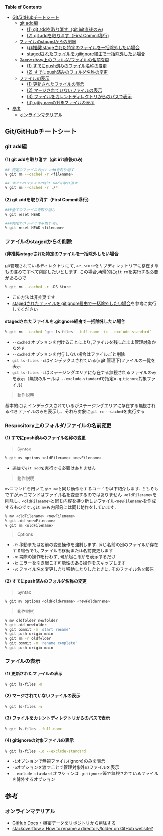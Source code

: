 **Table of Contents**
<!-- START doctoc generated TOC please keep comment here to allow auto update -->
<!-- DON'T EDIT THIS SECTION, INSTEAD RE-RUN doctoc TO UPDATE -->

- [Git/GitHubチートシート](#gitgithub%E3%83%81%E3%83%BC%E3%83%88%E3%82%B7%E3%83%BC%E3%83%88)
  - [git add編](#git-add%E7%B7%A8)
    - [(1) git addを取り消す（git init直後のみ)](#1-git-add%E3%82%92%E5%8F%96%E3%82%8A%E6%B6%88%E3%81%99git-init%E7%9B%B4%E5%BE%8C%E3%81%AE%E3%81%BF)
    - [(2) git addを取り消す（First Commit移行)](#2-git-add%E3%82%92%E5%8F%96%E3%82%8A%E6%B6%88%E3%81%99first-commit%E7%A7%BB%E8%A1%8C)
  - [ファイルのstagedからの削除](#%E3%83%95%E3%82%A1%E3%82%A4%E3%83%AB%E3%81%AEstaged%E3%81%8B%E3%82%89%E3%81%AE%E5%89%8A%E9%99%A4)
    - [(非推奨)stageされた特定のファイルを一括除外したい場合](#%E9%9D%9E%E6%8E%A8%E5%A5%A8stage%E3%81%95%E3%82%8C%E3%81%9F%E7%89%B9%E5%AE%9A%E3%81%AE%E3%83%95%E3%82%A1%E3%82%A4%E3%83%AB%E3%82%92%E4%B8%80%E6%8B%AC%E9%99%A4%E5%A4%96%E3%81%97%E3%81%9F%E3%81%84%E5%A0%B4%E5%90%88)
    - [stagedされたファイルを.gitignore経由で一括除外したい場合](#staged%E3%81%95%E3%82%8C%E3%81%9F%E3%83%95%E3%82%A1%E3%82%A4%E3%83%AB%E3%82%92gitignore%E7%B5%8C%E7%94%B1%E3%81%A7%E4%B8%80%E6%8B%AC%E9%99%A4%E5%A4%96%E3%81%97%E3%81%9F%E3%81%84%E5%A0%B4%E5%90%88)
  - [Respository上のフォルダ/ファイルの名前変更](#respository%E4%B8%8A%E3%81%AE%E3%83%95%E3%82%A9%E3%83%AB%E3%83%80%E3%83%95%E3%82%A1%E3%82%A4%E3%83%AB%E3%81%AE%E5%90%8D%E5%89%8D%E5%A4%89%E6%9B%B4)
    - [(1) すでにpush済みのファイル名称の変更](#1-%E3%81%99%E3%81%A7%E3%81%ABpush%E6%B8%88%E3%81%BF%E3%81%AE%E3%83%95%E3%82%A1%E3%82%A4%E3%83%AB%E5%90%8D%E7%A7%B0%E3%81%AE%E5%A4%89%E6%9B%B4)
    - [(2) すでにpush済みのフォルダ名称の変更](#2-%E3%81%99%E3%81%A7%E3%81%ABpush%E6%B8%88%E3%81%BF%E3%81%AE%E3%83%95%E3%82%A9%E3%83%AB%E3%83%80%E5%90%8D%E7%A7%B0%E3%81%AE%E5%A4%89%E6%9B%B4)
  - [ファイルの表示](#%E3%83%95%E3%82%A1%E3%82%A4%E3%83%AB%E3%81%AE%E8%A1%A8%E7%A4%BA)
    - [(1) 更新されたファイルの表示](#1-%E6%9B%B4%E6%96%B0%E3%81%95%E3%82%8C%E3%81%9F%E3%83%95%E3%82%A1%E3%82%A4%E3%83%AB%E3%81%AE%E8%A1%A8%E7%A4%BA)
    - [(2) マージされていないファイルの表示](#2-%E3%83%9E%E3%83%BC%E3%82%B8%E3%81%95%E3%82%8C%E3%81%A6%E3%81%84%E3%81%AA%E3%81%84%E3%83%95%E3%82%A1%E3%82%A4%E3%83%AB%E3%81%AE%E8%A1%A8%E7%A4%BA)
    - [(3) ファイルをカレントディレクトリからのパスで表示](#3-%E3%83%95%E3%82%A1%E3%82%A4%E3%83%AB%E3%82%92%E3%82%AB%E3%83%AC%E3%83%B3%E3%83%88%E3%83%87%E3%82%A3%E3%83%AC%E3%82%AF%E3%83%88%E3%83%AA%E3%81%8B%E3%82%89%E3%81%AE%E3%83%91%E3%82%B9%E3%81%A7%E8%A1%A8%E7%A4%BA)
    - [(4) gitignoreの対象ファイルの表示](#4-gitignore%E3%81%AE%E5%AF%BE%E8%B1%A1%E3%83%95%E3%82%A1%E3%82%A4%E3%83%AB%E3%81%AE%E8%A1%A8%E7%A4%BA)
- [参考](#%E5%8F%82%E8%80%83)
  - [オンラインマテリアル](#%E3%82%AA%E3%83%B3%E3%83%A9%E3%82%A4%E3%83%B3%E3%83%9E%E3%83%86%E3%83%AA%E3%82%A2%E3%83%AB)

<!-- END doctoc generated TOC please keep comment here to allow auto update -->


## Git/GitHubチートシート


### git add編
#### (1) git addを取り消す（git init直後のみ)

```zsh
## 特定のファイルのgit addを取り消す
% git rm --cached -r <filename>

## すべてのファイルのgit addを取り消す
% git rm --cached -r ./*
```
#### (2) git addを取り消す（First Commit移行)

```zsh
###全てのファイルを取り消し
% git reset HEAD

###特定のファイルのみ取り消し
% git reset HEAD <filename>
```

### ファイルのstagedからの削除
#### (非推奨)stageされた特定のファイルを一括除外したい場合

git管理されているディレクトリにて,`.DS_Store`をサブディレクトリ下に存在するもの含めてすべて削除したいとします.
この場合,再帰的に`git rm`を実行する必要があるので

```zsh
% git rm --cached -r .DS_Store
```

- この方法は非推奨です
- [stagedされたファイルを.gitignore経由で一括除外したい場合](#staged%E3%81%95%E3%82%8C%E3%81%9F%E3%83%95%E3%82%A1%E3%82%A4%E3%83%AB%E3%82%92gitignore%E7%B5%8C%E7%94%B1%E3%81%A7%E4%B8%80%E6%8B%AC%E9%99%A4%E5%A4%96%E3%81%97%E3%81%9F%E3%81%84%E5%A0%B4%E5%90%88)を参考に実行してください


#### stagedされたファイルを.gitignore経由で一括除外したい場合

```zsh
% git rm --cached `git ls-files --full-name -ic --exclude-standard` 
```

- `--cached` オプションを付けることにより,ファイルを残したまま管理対象から外す
- `--cached` オプションを付与しない場合はファイルごと削除
- `git ls-files -c`はインデックスされている(=git 管理下)ファイルの一覧を表示
- `git ls-files -i`はステージングエリアに存在する無視されるファイルのみを表示（無視のルールは` --exclude-standard`で指定=`.gitignore`対象ファイル）

> 動作説明

基本的には,インデックスされているがステージングエリアに存在する無視されるべきファイルのみを表示し、それら対象に`git rm --cached`を実行する


### Respository上のフォルダ/ファイルの名前変更
#### (1) すでにpush済みのファイル名称の変更

> Syntax

```zsh
% git mv options <oldFilename> <newFilename>
```

- 追加で`git add`を実行する必要はありません

> 動作説明

`mv`コマンドを用いて,`git mv`と同じ動作をするコードを以下紹介します. 
そもそもですが,`mv`コマンドはファイル名を変更するのではありません. `<oldFilename>`を削除し、`<oldFilename>`と同じ内容を持つ新しいファイル`<newFilename>`を作成するものです. `git mv`も内部的には同じ動作をしています.

```zsh
% mv <oldFilename> <newFilename>
% git add <newFilename>
% git rm <oldFilename>
```

> Options

- `-f`: 移動または名前の変更操作を強制します. 同じ名前の別のファイルが存在する場合でも, ファイルを移動または名前変更します
- `-n`: 実際の操作を行わず, 何が起こるかを表示するだけ 
- `-k`: エラーを引き起こす可能性のある操作をスキップします
- `-v`: ファイル名を変更したり移動したりしたときに, そのファイル名を報告

#### (2) すでにpush済みのフォルダ名称の変更

> Syntax

```zsh
% git mv options <oldFoldername> <newFoldername>
```

> 動作説明

```zsh 
% mv oldfolder newfolder
% git add newfolder 
% git commit -m 'start rename'     
% git push origin main
% git rm -r oldfolder
% git commit -m 'rename complete' 
% git push origin main
```

### ファイルの表示
#### (1) 更新されたファイルの表示

```zsh
% git ls-files -m
```

#### (2) マージされていないファイルの表示

```zsh
% git ls-files -u
```

#### (3) ファイルをカレントディレクトリからのパスで表示

```zsh
% git ls-files --full-name
```

#### (4) gitignoreの対象ファイルの表示

```zsh
% git ls-files -io --exclude-standard
```

- `-i`オプションで無視ファイル(ignore)のみを表示
- `-o`オプションを渡すことで管理対象外のファイルを表示
- `--exclude-standard` オプションは `.gitignore` 等で無視されているファイルを除外するオプション

## 参考
### オンラインマテリアル

- [GitHub Docs > 機密データをリポジトリから削除する](https://docs.github.com/ja/authentication/keeping-your-account-and-data-secure/removing-sensitive-data-from-a-repository#avoiding-accidental-commits-in-the-future)
- [stackoverflow > How to rename a directory/folder on GitHub website?](https://stackoverflow.com/questions/31861651/how-to-rename-a-directory-folder-on-github-website)
